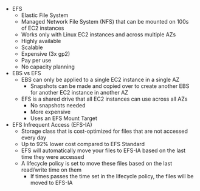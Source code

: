 - EFS
	- Elastic File System
	- Managed Network File System (NFS) that can be mounted on 100s of EC2 instances
	- Works only with Linux EC2 instances and across multiple AZs
	- Highly available
	- Scalable
	- Expensive (3x gp2)
	- Pay per use
	- No capacity planning
- EBS vs EFS
	- EBS can only be applied to a single EC2 instance in a single AZ
		- Snapshots can be made and copied over to create another EBS for another EC2 instance in another AZ
	- EFS is a shared drive that all EC2 instances can use across all AZs
		- No snapshots needed
		- More expensive
		- Uses an EFS Mount Target
- EFS Infrequent Access (EFS-IA)
	- Storage class that is cost-optimized for files that are not accessed every day
	- Up to 92% lower cost compared to EFS Standard
	- EFS will automatically move your files to EFS-IA based on the last time they were accessed
	- A lifecycle policy is set to move these files based on the last read/write time on them
		- If times passes the time set in the lifecycle policy, the files will be moved to EFS-IA